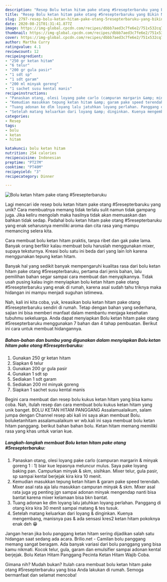 ```yaml
---
description: "Resep Bolu ketan hitam pake otang #5resepterbaruku yang Bikin Ngiler"
title: "Resep Bolu ketan hitam pake otang #5resepterbaruku yang Bikin Ngiler"
slug: 2797-resep-bolu-ketan-hitam-pake-otang-5resepterbaruku-yang-bikin-ngiler
date: 2020-08-21T01:31:41.877Z
image: https://img-global.cpcdn.com/recipes/dbbb7aed3c7fe6e2/751x532cq70/bolu-ketan-hitam-pake-otang-5resepterbaruku-foto-resep-utama.jpg
thumbnail: https://img-global.cpcdn.com/recipes/dbbb7aed3c7fe6e2/751x532cq70/bolu-ketan-hitam-pake-otang-5resepterbaruku-foto-resep-utama.jpg
cover: https://img-global.cpcdn.com/recipes/dbbb7aed3c7fe6e2/751x532cq70/bolu-ketan-hitam-pake-otang-5resepterbaruku-foto-resep-utama.jpg
author: Martha Curry
ratingvalue: 4.1
reviewcount: 12
recipeingredient:
- "250 gr ketan hitam"
- "6 telur"
- "200 gr gula pasir"
- "1 sdt sp"
- "1 sdt garam"
- "200 ml minyak goreng"
- "1 sachet susu kental manis"
recipeinstructions:
- "Panaskan otang, olesi loyang pake carlo (campuran margarin &amp; minyak goreng 1 : 1) biar kue lepasnya meluncur mulus. Saya pake loyang baking pan. Campurkan minyak &amp; skm, sisihkan. Mixer telur, gula pasir, sp sampai kental berjejak kira kira 10 menit."
- "Kemudian masukkan tepung ketan hitam &amp; garam pake speed terendah. Mixer asal rata aja lalu masukkan campuran minyak &amp; skm. Mixer asal rata juga yg penting jgn sampai adonan minyak mengendap nanti bisa bantat karena mixer kelamaan bisa bkn bantat."
- "Tuang adonan ke dlm loyang lalu jatuhkan loyang perlahan. Panggang di otang kira kira 30 menit sampai matang &amp; tes tusuk."
- "Setelah matang keluarkan dari loyang &amp; dinginkan. Kuenya mengembang, manisnya pas &amp; ada sensasi kres2 ketan hitam pokoknya enak deh 😁"
categories:
- Resep
tags:
- bolu
- ketan
- hitam

katakunci: bolu ketan hitam 
nutrition: 254 calories
recipecuisine: Indonesian
preptime: "PT27M"
cooktime: "PT40M"
recipeyield: "3"
recipecategory: Dinner

---
```



![Bolu ketan hitam pake otang #5resepterbaruku](https://img-global.cpcdn.com/recipes/dbbb7aed3c7fe6e2/751x532cq70/bolu-ketan-hitam-pake-otang-5resepterbaruku-foto-resep-utama.jpg)

Lagi mencari ide resep bolu ketan hitam pake otang #5resepterbaruku yang unik? Cara membuatnya memang tidak terlalu sulit namun tidak gampang juga. Jika keliru mengolah maka hasilnya tidak akan memuaskan dan bahkan tidak sedap. Padahal bolu ketan hitam pake otang #5resepterbaruku yang enak seharusnya memiliki aroma dan cita rasa yang mampu memancing selera kita.

Cara membuat bolu ketan hitam praktis, tanpa ribet dan gak pake lama. Banyak orang berfikir kalau membuat bolu haruslah menggunakan mixer, supaya teksturnya. Kreasi bolu satu ini beda dari yang lain loh karena menggunakan tepung ketan hitam.

Banyak hal yang sedikit banyak mempengaruhi kualitas rasa dari bolu ketan hitam pake otang #5resepterbaruku, pertama dari jenis bahan, lalu pemilihan bahan segar sampai cara membuat dan menyajikannya. Tidak usah pusing kalau ingin menyiapkan bolu ketan hitam pake otang #5resepterbaruku yang enak di rumah, karena asal sudah tahu triknya maka hidangan ini mampu menjadi suguhan istimewa.


Nah, kali ini kita coba, yuk, kreasikan bolu ketan hitam pake otang #5resepterbaruku sendiri di rumah. Tetap dengan bahan yang sederhana, sajian ini bisa memberi manfaat dalam membantu menjaga kesehatan tubuhmu sekeluarga. Anda dapat menyiapkan Bolu ketan hitam pake otang #5resepterbaruku menggunakan 7 bahan dan 4 tahap pembuatan. Berikut ini cara untuk membuat hidangannya.

<!--inarticleads1-->

##### Bahan-bahan dan bumbu yang digunakan dalam menyiapkan Bolu ketan hitam pake otang #5resepterbaruku:

1. Gunakan 250 gr ketan hitam
1. Siapkan 6 telur
1. Gunakan 200 gr gula pasir
1. Gunakan 1 sdt sp
1. Sediakan 1 sdt garam
1. Sediakan 200 ml minyak goreng
1. Siapkan 1 sachet susu kental manis


Begini cara membuat dan resep bolu kukus ketan hitam yang bisa kamu coba. Nah, itulah resep dan cara membuat bolu kukus ketan hitam yang unik banget. BOLU KETAN HITAM PANGGANG Assalamualaikum, salam jumpa dengan Channel resep abi kali ini saya akan membuat Bolu. boluketanhitam assalamualaikum wr wb.kali ini saya membuat bolu ketan hitam panggang. berikut bahan bahan bolu. Ketan hitam memang memiliki rasa yang khas untuk varian kue. 

<!--inarticleads2-->

##### Langkah-langkah membuat Bolu ketan hitam pake otang #5resepterbaruku:

1. Panaskan otang, olesi loyang pake carlo (campuran margarin &amp; minyak goreng 1 : 1) biar kue lepasnya meluncur mulus. Saya pake loyang baking pan. Campurkan minyak &amp; skm, sisihkan. Mixer telur, gula pasir, sp sampai kental berjejak kira kira 10 menit.
1. Kemudian masukkan tepung ketan hitam &amp; garam pake speed terendah. Mixer asal rata aja lalu masukkan campuran minyak &amp; skm. Mixer asal rata juga yg penting jgn sampai adonan minyak mengendap nanti bisa bantat karena mixer kelamaan bisa bkn bantat.
1. Tuang adonan ke dlm loyang lalu jatuhkan loyang perlahan. Panggang di otang kira kira 30 menit sampai matang &amp; tes tusuk.
1. Setelah matang keluarkan dari loyang &amp; dinginkan. Kuenya mengembang, manisnya pas &amp; ada sensasi kres2 ketan hitam pokoknya enak deh 😁


Jangan heran jika bolu panggang ketan hitam sering dijadikan salah satu hidangan saat sedang ada acara. Brilio.net - Camilan bolu panggang memang sangat beragam. Ada banyak variasi dari bolu panggang yang bisa kamu nikmati. Kocok telur, gula, garam dan emulsifier sampai adonan kental berjejak. Bolu Ketan Hitam Panggang Pecinta Ketan Hitam Wajib Coba. 

Gimana nih? Mudah bukan? Itulah cara membuat bolu ketan hitam pake otang #5resepterbaruku yang bisa Anda lakukan di rumah. Semoga bermanfaat dan selamat mencoba!

